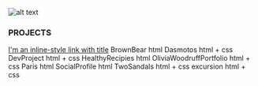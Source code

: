 ![alt text](https://mcclaintech2011.github.io/projects/TBDLogoEmail.jpg "Tiny Bear Designs Logo")
### PROJECTS
[I'm an inline-style link with title](https://mcclaintech2011.github.io/projects/BrownBear/index.html "BeachParadise html + css")
BrownBear html
Dasmotos html + css 
DevProject html + css
HealthyRecipies	html
OliviaWoodruffPortfolio	html + css
Paris html
SocialProfile html 
TwoSandals html + css
excursion html + css
